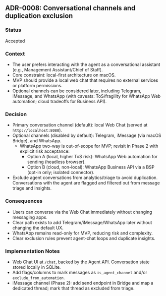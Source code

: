 ## ADR-0008: Conversational channels and duplication exclusion

### Status
Accepted

### Context
- The user prefers interacting with the agent as a conversational assistant (e.g., Management Assistant/Chief of Staff).
- Core constraint: local-first architecture on macOS.
- MVP should provide a local web chat that requires no external services or platform permissions.
- Optional channels can be considered later, including Telegram, iMessage, and WhatsApp (with caveats: ToS/fragility for WhatsApp Web automation; cloud tradeoffs for Business API).

### Decision
- Primary conversation channel (default): local Web Chat (served at `http://localhost:8080`).
- Optional channels (disabled by default): Telegram, iMessage (via macOS Bridge), and WhatsApp.
  - WhatsApp two-way is out-of-scope for MVP; revisit in Phase 2 with explicit risk acceptance:
    - Option A (local, higher ToS risk): WhatsApp Web automation for sending (headless browser).
    - Option B (cloud, non-local): WhatsApp Business API via a BSP (opt-in only; isolated connector).
- Exclude agent conversations from analytics/triage to avoid duplication. Conversations with the agent are flagged and filtered out from message triage and insights.

### Consequences
- Users can converse via the Web Chat immediately without changing messaging apps.
- Clear path exists to add Telegram/iMessage/WhatsApp later without changing the default UX.
- WhatsApp remains read-only for MVP, reducing risk and complexity.
- Clear exclusion rules prevent agent-chat loops and duplicate insights.

### Implementation Notes
- Web Chat UI at `/chat`, backed by the Agent API. Conversation state stored locally in SQLite.
- Add flags/columns to mark messages as `is_agent_channel` and/or `exclude_from_automation`.
- iMessage channel (Phase 2): add send endpoint in Bridge and map a dedicated thread; mark that thread as excluded from triage.



